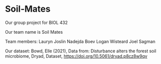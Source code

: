# Soil-Mates
Our group project for BIOL 432

Our team name is Soil Mates

Team members:
Lauryn Joslin
Nadejda Boev
Logan Wisteard
Joel Sagman

Our dataset:
Bowd, Elle (2021), Data from: Disturbance alters the forest soil microbiome, Dryad, Dataset, https://doi.org/10.5061/dryad.p8cz8w9qv
